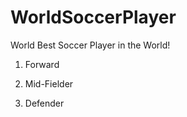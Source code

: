 # WorldSoccerPlayer

World Best Soccer Player in the World!

1. Forward

2. Mid-Fielder

3. Defender
